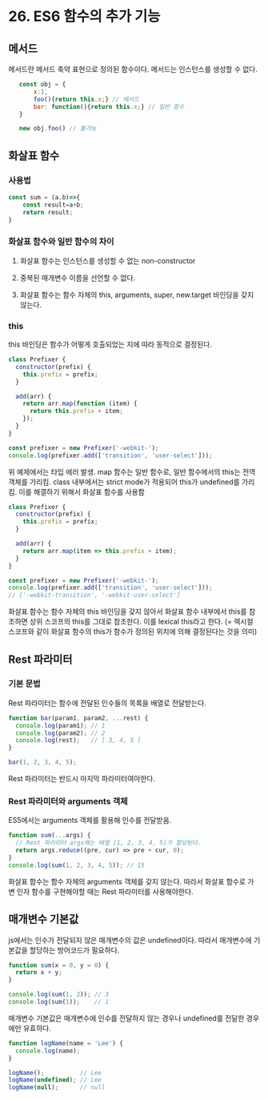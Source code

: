 # 26. ES6 함수의 추가 기능

 ## 메서드

 메서드란 메서드 축약 표현으로 정의된 함수이다. 메서드는 인스턴스를 생성할 수 없다.

 ```js
    const obj = {
        x:1,
        foo(){return this.x;} // 메서드
        bar: function(){return this.x;} // 일반 함수
    }

    new obj.foo() // 불가능
 ```

## 화살표 함수

### 사용법
```js
const sum = (a,b)=>{
    const result=a+b;
    return result;
}
```

### 화살표 함수와 일반 함수의 차이

1. 화살표 함수는 인스턴스를 생성할 수 없는 non-constructor

2. 중복된 매개변수 이름을 선언할 수 없다.

3. 화살표 함수는 함수 자체의 this, arguments, super, new.target 바인딩을 갖지 않는다.

### this

this 바인딩은 함수가 어떻게 호출되었는 지에 따라 동적으로 결정된다.

```js
class Prefixer {
  constructor(prefix) {
    this.prefix = prefix;
  }

  add(arr) {
    return arr.map(function (item) {
      return this.prefix + item; 
    });
  }
}

const prefixer = new Prefixer('-webkit-');
console.log(prefixer.add(['transition', 'user-select']));
```

위 예제에서는 타입 에러 발생.
map 함수는 일반 함수로, 일반 함수에서의 this는 전역 객체를 가리킴. class 내부에서는 strict mode가 적용되어 this가 undefined를 가리킴. 이를 해결하기 위해서 화살표 함수를 사용함

```js
class Prefixer {
  constructor(prefix) {
    this.prefix = prefix;
  }

  add(arr) {
    return arr.map(item => this.prefix + item);
  }
}

const prefixer = new Prefixer('-webkit-');
console.log(prefixer.add(['transition', 'user-select']));
// ['-webkit-transition', '-webkit-user-select']
```

화살표 함수는 함수 자체의 this 바인딩을 갖지 않아서 화살표 함수 내부에서 this를 참조하면 상위 스코프의 this를 그대로 참조한다. 이를 lexical this라고 한다. (= 렉시컬 스코프와 같이 화살표 함수의 this가 함수가 정의된 위치에 의해 결정된다는 것을 의미)

## Rest 파라미터

### 기본 문법

Rest 파라미터는 함수에 전달된 인수들의 목록을 배열로 전달받는다.

```js
function bar(param1, param2, ...rest) {
  console.log(param1); // 1
  console.log(param2); // 2
  console.log(rest);   // [ 3, 4, 5 ]
}

bar(1, 2, 3, 4, 5);
```

Rest 파라미터는 반드시 마지막 파라미터여야한다.

### Rest 파라미터와 arguments 객체

ES5에서는 arguments 객체를 활용해 인수를 전달받음.

```js
function sum(...args) {
  // Rest 파라미터 args에는 배열 [1, 2, 3, 4, 5]가 할당된다.
  return args.reduce((pre, cur) => pre + cur, 0);
}
console.log(sum(1, 2, 3, 4, 5)); // 15
```

화살표 함수는 함수 자체의 arguments 객체를 갖지 않는다. 따라서 화살표 함수로 가변 인자 함수를 구현해야할 때는 Rest 파라미터를 사용해야한다.

## 매개변수 기본값

js에서는 인수가 전달되지 않은 매개변수의 값은 undefined이다. 따라서 매개변수에 기본값을 할당하는 방어코드가 필요하다.

```js
function sum(x = 0, y = 0) {
  return x + y;
}

console.log(sum(1, 2)); // 3
console.log(sum(1));    // 1
```

매개변수 기본값은 매개변수에 인수를 전달하지 않는 경우나 undefined를 전달한 경우에만 유효하다.

```js
function logName(name = 'Lee') {
  console.log(name);
}

logName();          // Lee
logName(undefined); // Lee
logName(null);      // null
```
